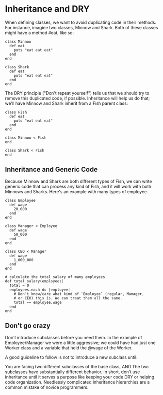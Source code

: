 # Inheritance and DRY

When defining classes, we want to avoid duplicating code in their methods. For instance, imagine two classes, Minnow and Shark. Both of these classes might have a method #eat, like so:

```
class Minnow
  def eat
    puts "eat eat eat"
  end
end

class Shark
  def eat
    puts "eat eat eat"
  end
end
```

The DRY principle ("Don't repeat yourself") tells us that we should try to remove this duplicated code, if possible. Inheritance will help us do that; we'll have Minnow and Shark inherit from a Fish parent class:

```
class Fish
  def eat
    puts "eat eat eat"
  end
end

class Minnow < Fish
end

class Shark < Fish
end
```

## Inheritance and Generic Code

Because Minnow and Shark are both different types of Fish, we can write generic code that can process any kind of Fish, and it will work with both Minnows and Sharks. Here's an example with many types of employee.

```
class Employee
  def wage
    20_000
  end
end

class Manager < Employee
  def wage
    50_000
  end
end

class CEO < Manager
  def wage
    1_000_000
  end
end

# calculate the total salary of many employees
def total_salary(employees)
  total = 0
  employees.each do |employee|
    # Don't know/care what kind of `Employee` (regular, Manager,
    # or CEO) this is. We can treat them all the same.
    total += employee.wage
  end
end
```

## Don't go crazy

Don't introduce subclasses before you need them. In the example of Employee/Manager we were a little aggressive; we could have had just one Worker class and a variable that held the @wage of the Worker.

A good guideline to follow is not to introduce a new subclass until:

You are facing two different subclasses of the base class, AND
The two subclasses have substantially different behavior.
In short, don't use inheritance until it serves a purpose like keeping your code DRY or helping code organization. Needlessly complicated inheritance hierarchies are a common mistake of novice programmers.